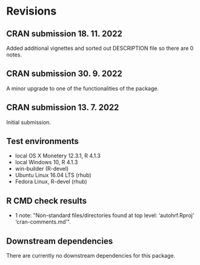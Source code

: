 # Revisions

## CRAN submission 18. 11. 2022

Added additional vignettes and sorted out DESCRIPTION file so there are 0 notes.

## CRAN submission 30. 9. 2022

A minor upgrade to one of the functionalities of the package.

## CRAN submission 13. 7. 2022

Initial submission.

## Test environments

* local OS X Monetery 12.3.1, R 4.1.3
* local Windows 10, R 4.1.3
* win-builder (R-devel)
* Ubuntu Linux 16.04 LTS (rhub)
* Fedora Linux, R-devel (rhub)

## R CMD check results

* 1 note: "Non-standard files/directories found at top level: ‘autohrf.Rproj’ ‘cran-comments.md’".

## Downstream dependencies

There are currently no downstream dependencies for this package.
